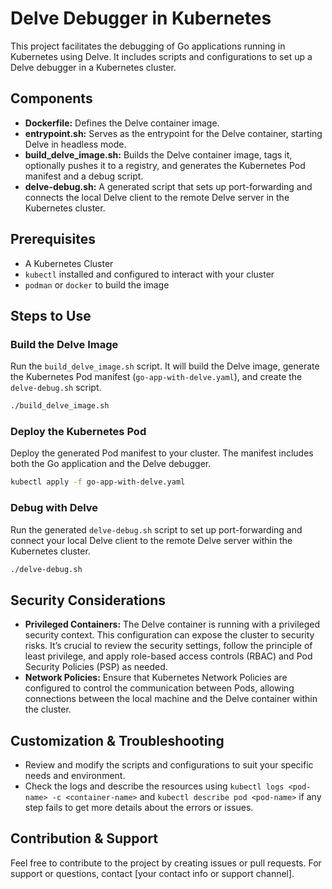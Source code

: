 # Delve Debugger in Kubernetes

This project facilitates the debugging of Go applications running in Kubernetes using Delve. It includes scripts and configurations to set up a Delve debugger in a Kubernetes cluster.

## Components
- **Dockerfile:** Defines the Delve container image.
- **entrypoint.sh:** Serves as the entrypoint for the Delve container, starting Delve in headless mode.
- **build_delve_image.sh:** Builds the Delve container image, tags it, optionally pushes it to a registry, and generates the Kubernetes Pod manifest and a debug script.
- **delve-debug.sh:** A generated script that sets up port-forwarding and connects the local Delve client to the remote Delve server in the Kubernetes cluster.

## Prerequisites
- A Kubernetes Cluster
- `kubectl` installed and configured to interact with your cluster
- `podman` or `docker` to build the image

## Steps to Use

### Build the Delve Image
Run the `build_delve_image.sh` script. It will build the Delve image, generate the Kubernetes Pod manifest (`go-app-with-delve.yaml`), and create the `delve-debug.sh` script.
```sh
./build_delve_image.sh
```

### Deploy the Kubernetes Pod
Deploy the generated Pod manifest to your cluster. The manifest includes both the Go application and the Delve debugger.
```sh
kubectl apply -f go-app-with-delve.yaml
```

### Debug with Delve
Run the generated `delve-debug.sh` script to set up port-forwarding and connect your local Delve client to the remote Delve server within the Kubernetes cluster.
```sh
./delve-debug.sh
```

## Security Considerations
- **Privileged Containers:** The Delve container is running with a privileged security context. This configuration can expose the cluster to security risks. It’s crucial to review the security settings, follow the principle of least privilege, and apply role-based access controls (RBAC) and Pod Security Policies (PSP) as needed.
- **Network Policies:** Ensure that Kubernetes Network Policies are configured to control the communication between Pods, allowing connections between the local machine and the Delve container within the cluster.

## Customization & Troubleshooting
- Review and modify the scripts and configurations to suit your specific needs and environment.
- Check the logs and describe the resources using `kubectl logs <pod-name> -c <container-name>` and `kubectl describe pod <pod-name>` if any step fails to get more details about the errors or issues.

## Contribution & Support
Feel free to contribute to the project by creating issues or pull requests. For support or questions, contact [your contact info or support channel].

